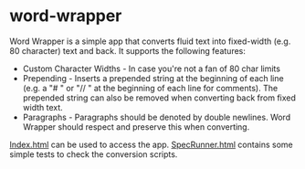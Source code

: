 word-wrapper
============

Word Wrapper is a simple app that converts fluid text into fixed-width (e.g. 80 character) text and back. It supports the following features:

* Custom Character Widths - In case you're not a fan of 80 char limits
* Prepending - Inserts a prepended string at the beginning of each line (e.g. a "# " or "// " at the beginning of each line for comments). The prepended string can also be removed when converting back from fixed width text.
* Paragraphs - Paragraphs should be denoted by double newlines. Word Wrapper should respect and preserve this when converting.

[Index.html](http://fongandrew.github.io/word-wrapper/index.html) can be used to access the app. [SpecRunner.html](http://fongandrew.github.io/word-wrapper/SpecRunner.html) contains some simple tests to check the conversion scripts.
